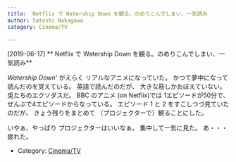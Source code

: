 ```yaml
---
title:  Netflix で Watership Down を観る。のめりこんでしまい、一気読み
author: Satoshi Nakagawa
category: Cinema/TV

---
```


[2019-06-17] ** Netflix で Watership Down を観る。のめりこんでしまい、一気読み** 

 _Watership Down_' がえらく
リアルなアニメになっていた。
かつて夢中になって読んだのを覚えている。
英語で読んだのだが、
大きな筋しかおぼえていない。
兎たちのエクソダスだ。
BBC のアニメ (on Netflix)では
1エピソードが50分で、
ぜんぶで4エピソードからなっている。
エピソード 1 と 2 をすこしつづ見ていたのだが、
きょう残りをまとめて
（プロジェクターで）観ることにした。

 いやぁ、やっぱり
プロジェクターはいいなぁ。
集中して一気に見た。
あ・・・疲れた。

- Category: [Cinema/TV](https://merapano.github.io/categories.html#Cinema/TV)


